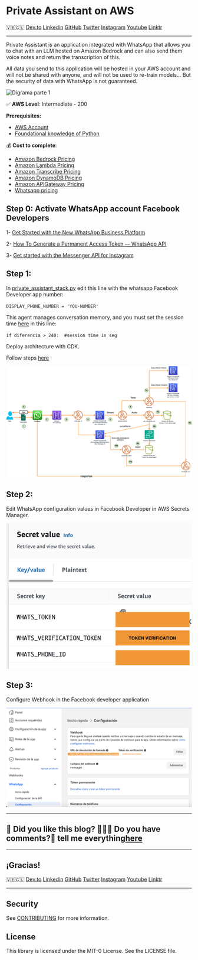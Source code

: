 # Private Assistant on AWS


🇻🇪🇨🇱 [Dev.to](https://dev.to/elizabethfuentes12) [Linkedin](https://www.linkedin.com/in/lizfue/) [GitHub](https://github.com/elizabethfuentes12/) [Twitter](https://twitter.com/elizabethfue12) [Instagram](https://www.instagram.com/elifue.tech) [Youtube](https://www.youtube.com/channel/UCr0Gnc-t30m4xyrvsQpNp2Q)
[Linktr](https://linktr.ee/elizabethfuentesleone)

---

Private Assistant is an application integrated with WhatsApp that allows you to chat with an LLM hosted on Amazon Bedrock and can also send them voice notes and return the transcription of this.

All data you send to this application will be hosted in your AWS account and will not be shared with anyone, and will not be used to re-train models... But the security of data with WhatsApp is not guaranteed.

![Digrama parte 1](/imagenes/gif_01.gif)

✅ **AWS Level**: Intermediate - 200   

**Prerequisites:**

- [AWS Account](https://aws.amazon.com/resources/create-account/?sc_channel=el&sc_campaign=datamlwave&sc_content=cicdcfnaws&sc_geo=mult&sc_country=mult&sc_outcome=acq) 
-  [Foundational knowledge of Python](https://catalog.us-east-1.prod.workshops.aws/workshops/3d705026-9edc-40e8-b353-bdabb116c89c/) 

💰 **Cost to complete**: 
- [Amazon Bedrock Pricing](https://aws.amazon.com/bedrock/pricing/)
- [Amazon Lambda Pricing](https://aws.amazon.com/lambda/pricing/)
- [Amazon Transcribe Pricing](https://aws.amazon.com/transcribe/pricing/)
- [Amazon DynamoDB Pricing](https://aws.amazon.com/dynamodb/pricing/)
- [Amazon APIGateway Pricing](https://aws.amazon.com/api-gateway/pricing/)
- [Whatsapp pricing](https://developers.facebook.com/docs/whatsapp/pricing/)

## Step 0: Activate WhatsApp account Facebook Developers

1- [Get Started with the New WhatsApp Business Platform](https://www.youtube.com/watch?v=CEt_KMMv3V8&list=PLX_K_BlBdZKi4GOFmJ9_67og7pMzm2vXH&index=2&t=17s&pp=gAQBiAQB)

2- [How To Generate a Permanent Access Token — WhatsApp API](https://www.youtube.com/watch?v=LmoiCMJJ6S4&list=PLX_K_BlBdZKi4GOFmJ9_67og7pMzm2vXH&index=1&t=158s&pp=gAQBiAQB)

3- [Get started with the Messenger API for Instagram](https://www.youtube.com/watch?v=Pi2KxYeGMXo&list=PLX_K_BlBdZKi4GOFmJ9_67og7pMzm2vXH&index=5&t=376s&pp=gAQBiAQB)


## Step 1: 

In [private_assistant_stack.py](/private-assistant/private_assistant/private_assistant_stack.py) edit this line with the whatsapp Facebook Developer app number: 

`
DISPLAY_PHONE_NUMBER = 'YOU-NUMBER'
`

This agent manages conversation memory, and you must set the session time [here](/private-assistant/lambdas/code/langchain_agent_text/lambda_function.py) in this line:

`
if diferencia > 240:  #session time in seg
`

Deploy architecture with CDK.

Follow steps [here](/private-assistant/README.md)

![Digrama parte 1](/imagenes/arquitectura.png)

## Step 2:

Edit WhatsApp configuration values in Facebook Developer in AWS Secrets Manager.

![Digrama parte 1](/imagenes/secret.png)

## Step 3:

Configure Webhook in the Facebook developer application

![Digrama parte 1](/imagenes/webhook.png)

----

## 🚨 Did you like this blog? 👩🏻‍💻 Do you have comments?🎤 tell me everything[here](https://www.pulse.aws/survey/6V3IYE9H)

----

## ¡Gracias!

🇻🇪🇨🇱 [Dev.to](https://dev.to/elizabethfuentes12) [Linkedin](https://www.linkedin.com/in/lizfue/) [GitHub](https://github.com/elizabethfuentes12/) [Twitter](https://twitter.com/elizabethfue12) [Instagram](https://www.instagram.com/elifue.tech) [Youtube](https://www.youtube.com/channel/UCr0Gnc-t30m4xyrvsQpNp2Q)
[Linktr](https://linktr.ee/elizabethfuentesleone)

---

## Security

See [CONTRIBUTING](CONTRIBUTING.md#security-issue-notifications) for more information.

## License

This library is licensed under the MIT-0 License. See the LICENSE file.

